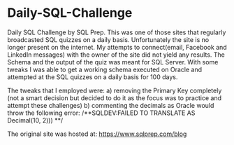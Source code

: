 # Daily-SQL-Challenge

Daily SQL Challenge by SQL Prep. This was one of those sites that regularly broadcasted SQL quizzes on a daily basis. Unfortunately the site is no longer present on the internet. My attempts to connect(email, Facebook and LinkedIn messages) with the owner of the site did not yield any results. 
The Schema and the output of the quiz was meant for SQL Server. With some tweaks I was able to get a working schema executed on Oracle and attempted at the SQL quizzes on a daily basis for 100 days.

The tweaks that I employed were: a) removing the Primary Key completely (not a smart decision but decided to do it as the focus was to practice and attempt these challenges) b) commenting the decimals as Oracle would throw the following error: /**SQLDEV:FAILED TO TRANSLATE AS Decimal(10, 2))) **/

The original site was hosted at: https://www.sqlprep.com/blog
